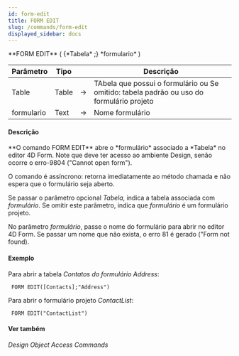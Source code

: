 ```yaml
---
id: form-edit
title: FORM EDIT
slug: /commands/form-edit
displayed_sidebar: docs
---
```


<!--REF #_command_.FORM EDIT.Syntax-->**FORM EDIT** ( {*Tabela* ;} *formulario* )<!-- END REF-->
<!--REF #_command_.FORM EDIT.Params-->
| Parâmetro | Tipo |  | Descrição |
| --- | --- | --- | --- |
| Table | Table | &#8594;  | TAbela que possui o formulário ou Se omitido: tabela padrão ou uso do formulário projeto |
| formulario | Text | &#8594;  | Nome formulário |

<!-- END REF-->

#### Descrição 

<!--REF #_command_.FORM EDIT.Summary-->**O comando FORM EDIT** abre o *formulário* associado a *Tabela* no editor 4D Form.<!-- END REF--> Note que deve ter acesso ao ambiente Design, senão ocorre o erro-9804 ("Cannot open form").

O comando é assíncrono: retorna imediatamente ao método chamada e não espera que o formulário seja aberto. 

Se passar o parâmetro opcional *Tabela*, indica a tabela associada com *formulário*. Se omitir este parâmetro, indica que *formulário* é um formulário projeto.

No parâmetro *formulário*, passe o nome do formulário para abrir no editor 4D Form. Se passar um nome que não exista, o erro 81 é gerado ("Form not found). 

#### Exemplo 

Para abrir a tabela *Contatos* *do formulário Address*:

```4d
 FORM EDIT([Contacts];"Address")
```

Para abrir o formulário projeto *ContactList*:

```4d
 FORM EDIT("ContactList")
```

#### Ver também 

*Design Object Access Commands*  